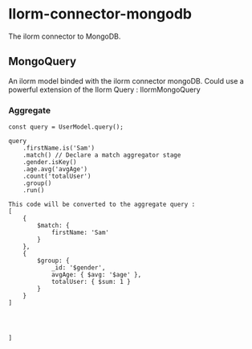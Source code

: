 # Ilorm-connector-mongodb
The ilorm connector to MongoDB.


## MongoQuery
An ilorm model binded with the ilorm connector mongoDB.
Could use a powerful extension of the Ilorm Query : IlormMongoQuery

### Aggregate
```
const query = UserModel.query();

query
    .firstName.is('Sam')
    .match() // Declare a match aggregator stage
    .gender.isKey()
    .age.avg('avgAge')
    .count('totalUser')
    .group()
    .run()
    
This code will be converted to the aggregate query :
[
    {
        $match: {
            firstName: 'Sam'
        }
    },
    {
        $group: {
            _id: '$gender',
            avgAge: { $avg: '$age' },
            totalUser: { $sum: 1 }
        }
    }
]




]
    

```